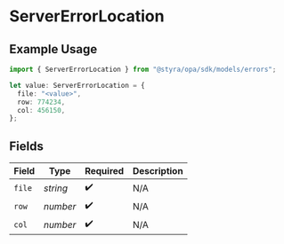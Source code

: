 # ServerErrorLocation

## Example Usage

```typescript
import { ServerErrorLocation } from "@styra/opa/sdk/models/errors";

let value: ServerErrorLocation = {
  file: "<value>",
  row: 774234,
  col: 456150,
};
```

## Fields

| Field              | Type               | Required           | Description        |
| ------------------ | ------------------ | ------------------ | ------------------ |
| `file`             | *string*           | :heavy_check_mark: | N/A                |
| `row`              | *number*           | :heavy_check_mark: | N/A                |
| `col`              | *number*           | :heavy_check_mark: | N/A                |